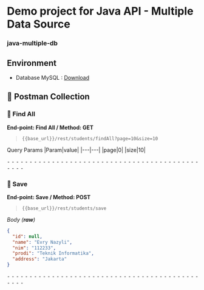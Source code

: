 # Demo project for Java API - Multiple Data Source
### java-multiple-db

## Environment
* Database MySQL : [Download](src/main/resources/assets/java-multiple-db.sql)

## 📁 Postman Collection
### 🔸  Find All
**End-point: Find All / Method: GET**
>```
>{{base_url}}/rest/students/findAll?page=10&size=10
>```
Query Params
|Param|value|
|---|---|
|page|0|
|size|10|

⁃ ⁃ ⁃ ⁃ ⁃ ⁃ ⁃ ⁃ ⁃ ⁃ ⁃ ⁃ ⁃ ⁃ ⁃ ⁃ ⁃ ⁃ ⁃ ⁃ ⁃ ⁃ ⁃ ⁃ ⁃ ⁃ ⁃ ⁃ ⁃ ⁃ ⁃ ⁃ ⁃ ⁃ ⁃ ⁃ ⁃ ⁃ ⁃ ⁃ ⁃ ⁃ ⁃ ⁃ ⁃ ⁃ ⁃
### 🔸  Save

**End-point: Save / Method: POST**
>```
>{{base_url}}/rest/students/save
>```
*Body (**raw**)*

```json
{
  "id": null,
  "name": "Evry Nazyli",
  "nim": "112233",
  "prodi": "Teknik Informatika",
  "address": "Jakarta"
}
```
⁃ ⁃ ⁃ ⁃ ⁃ ⁃ ⁃ ⁃ ⁃ ⁃ ⁃ ⁃ ⁃ ⁃ ⁃ ⁃ ⁃ ⁃ ⁃ ⁃ ⁃ ⁃ ⁃ ⁃ ⁃ ⁃ ⁃ ⁃ ⁃ ⁃ ⁃ ⁃ ⁃ ⁃ ⁃ ⁃ ⁃ ⁃ ⁃ ⁃ ⁃ ⁃ ⁃ ⁃ ⁃ ⁃ ⁃
